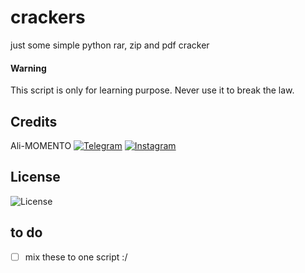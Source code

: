 # crackers

just some simple python rar, zip and pdf cracker

#### Warning
This script is only for learning purpose.
Never use it to break the law.

## Credits

Ali-MOMENTO
[![Telegram](https://img.shields.io/static/v1.svg?label=Telegram&message=@happy_c0d3r&color=grey&logo=telegram&labelColor=0088ff&style=social)](https://t.me/happy_c0d3r)
[![Instagram](https://img.shields.io/badge/Instagram-follow-0088ff.svg?logo=instagram&logoColor=white)](https://www.instagram.com/ali.momento/)


## License

![License](https://img.shields.io/github/license/ali-moments/crackers)

## to do
- [ ] mix these to one script :/
